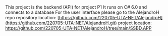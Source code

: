 This project is the backend (API) for project P1
It runs on C# 6.0 and connects to a database
For the user interface please go to the AlejandroH repo
repository location: [https://github.com/220705-UTA-NET/AlejandroH](https://github.com/220705-UTA-NET/AlejandroH.git)
project location: https://github.com/220705-UTA-NET/AlejandroH/tree/main/SSBD.APP

